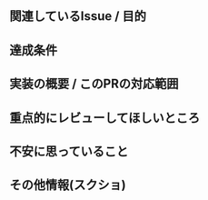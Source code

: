 ## 関連しているIssue / 目的

## 達成条件

## 実装の概要 / このPRの対応範囲

## 重点的にレビューしてほしいところ

## 不安に思っていること

## その他情報(スクショ)